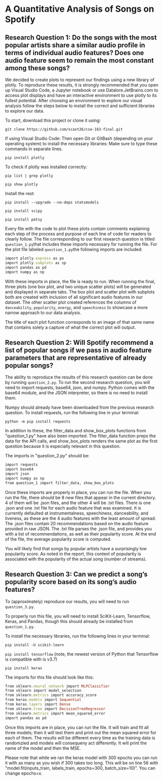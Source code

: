 # A Quantitative Analysis of Songs on Spotify

## Research Question 1: Do the songs with the most popular artists share a similar audio profile in terms of individual audio features? Does one audio feature seem to remain the most constant among these songs?

We decided to create plots to represent our findings using a new library of plotly. To reproduce these results, it is strongly recommended that you open up Visual Studio Code, a Jupyter notebook or use Datalore.JetBrains.com to access plot displays and have an interactive environment to use plotly to its fullest potential. After choosing an environment to explore our visual analysis follow the steps below to install the correct and sufficient libraries to explore our data. 

To start, download this project or clone it using:

```git clone https://github.com/scast26/cse-163-final.git```

If using Visual Studio Code: Then open Git or GitBash (depending on your operating system) to install the necessary libraries:
Make sure to type these commands in separate lines.

```pip install plotly```

To check if plotly was installed correctly:

```pip list | grep plotly```

```pip show plotly```

Install the rest:

```pip install --upgrade --no-deps statsmodels```

```pip install scipy```

```pip install patsy```


Every file with the code to plot these plots contain comments explaining each step of the process and purpose of each line of code for readers to clearly follow. The file corresponding to our first research question is titled ```question_1.py```that includes these imports necessary for running the file. 
For the plot file labeled ```question_1.py```the following imports are included:

```ruby
import plotly.express as px
import plotly.subplots as sp
import pandas as pd
import numpy as np
```
With these imports in place, the file is ready to run. When running the final, three plots (one box plot, and two unique scatter plots) will be generated and displayed in separate tabs. The box plot and scatter plot with subplots both are created with inclusion of all significant audio features in our dataset. The other scatter plot created references the columns of ```danceability```, ```popularity```, ```energy```, and ```speechiness``` to showcase a more narrow approach to our data analysis.

The title of each plot function corresponds to an image of that same name that contains solely a capture of what the correct plot will output. 


## Research Question 2: Will Spotify recommend a list of popular songs if we pass in audio feature parameters that are representative of already popular songs?
The ability to reproduce the results of this research question can be done by running `question_2.py`.
To run the second research question, you will need to import requests, base64, json, and numpy. Python comes with the base64 module, and the JSON interpreter, so there is no need to install them.

Numpy should already have been downloaded from the previous research question. To install requests, run the following line in your terminal:

`python -m pip install requests`

In addition to these, the filter_data and show_box_plots functions from "question_1.py" have also been imported. The filter_data function preps the data for the API calls, and show_box_plots renders the same plot as the first question because it is especially relevant in this question.

The imports in "question_2.py" should be:
```ruby
import requests
import base64
import json
import numpy as np
from question_1 import filter_data, show_box_plots
```

Once these imports are properly in place, you can run the file. When you run the file, there should be 8 new files that appear in the current directory. 4 of them will be .json files, and the other 4 will be .txt files. There is one .json and one .txt file for each audio feature that was examined. It is currently defaulted at instrumentalness, speechiness, danceability, and liveness, as these are the 4 audio features with the least amount of spread. The .json files contain 20 recommendations based on the audio feature provided in raw JSON. The .txt file parses the .json file, and provides you with a list of recommendations, as well as their popularity score. At the end of the file, the average popularity score is computed.

You will likely find that songs by popular artists have a surprisingly low popularity score. As noted in the report, this context of popularity is associated with the popularity of the actual song (number of streams).

## Research Question 3: Can we predict a song’s popularity score based on its song’s audio features?
To (approximately) reproduce our results, you will need to run `question_3.py`. 

To properly run this file, you will need to install SciKit-Learn, Tensorflow, Keras, and Pandas, though this should already be installed from `question_1.py`.

To install the necessary libraries, run the following lines in your terminal:

`pip install -U scikit-learn`

`pip install tensorflow`
(note, the newest version of Python that Tensorflow is compatible with is v3.7)

`pip install keras`

The imports for this file should look like this:
```ruby
from sklearn.neural_network import MLPClassifier
from sklearn import model_selection
from sklearn.metrics import accuracy_score
from keras.models import Sequential
from keras.layers import Dense
from sklearn.tree import DecisionTreeRegressor
from sklearn.metrics import mean_squared_error
import pandas as pd
```
Once this imports are in place, you can run the file. It will train and fit all three models; then it will test them and print out the mean squared error for each of them. The results will be different every time as the training data is randomzied and models will consequeny act differently. It will print the name of the model and then the MSE. 

Please note that while we ran the keras model with 300 epochs you can run it with as many as you wish if 300 takes too long. This will be on line 56 with "model.fit(inputs_train, labels_train, epochs=300, batch_size=10)". You can change epochs=x.
